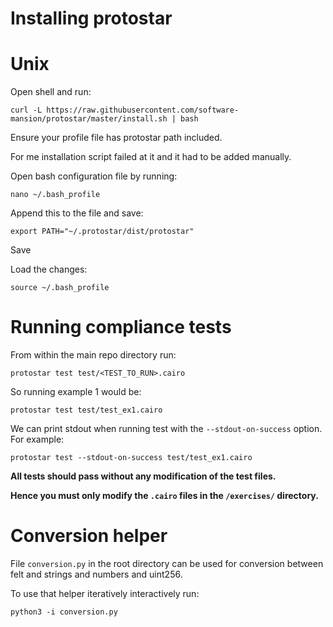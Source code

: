 # Installing protostar

# Unix

Open shell and run:

`curl -L https://raw.githubusercontent.com/software-mansion/protostar/master/install.sh | bash`

Ensure your profile file has protostar path included.

For me installation script failed at it and it had to be added manually.

Open bash configuration file by running:

`nano ~/.bash_profile`

Append this to the file and save:

`export PATH="~/.protostar/dist/protostar"`

Save

Load the changes:

`source ~/.bash_profile`

# Running compliance tests

From within the main repo directory run:

`protostar test test/<TEST_TO_RUN>.cairo`

So running example 1 would be:

`protostar test test/test_ex1.cairo`

We can print stdout when running test with the `--stdout-on-success` option. For example:

`protostar test --stdout-on-success test/test_ex1.cairo`

**All tests should pass without any modification of the test files.**

**Hence you must only modify the `.cairo` files in the `/exercises/` directory.**

# Conversion helper

File `conversion.py` in the root directory can be used for conversion between felt and strings and numbers and uint256.

To use that helper iteratively interactively run:

`python3 -i conversion.py`
